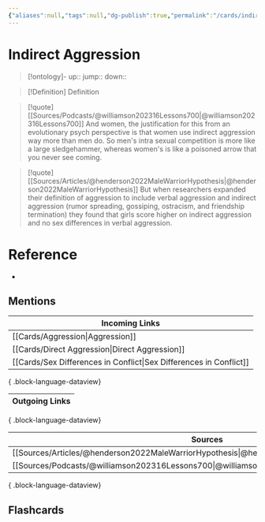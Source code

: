 ```yaml
---
{"aliases":null,"tags":null,"dg-publish":true,"permalink":"/cards/indirect-aggression/","dgPassFrontmatter":true}
---
```


# Indirect Aggression

> [!ontology]-
> up:: 
> jump:: 
> down:: 

> [!Definition] Definition

> [!quote] [[Sources/Podcasts/@williamson202316Lessons700\|@williamson202316Lessons700]]
> And women, the justification for this from an evolutionary psych perspective is that women use indirect aggression way more than men do. So men's intra sexual competition is more like a large sledgehammer, whereas women's is like a poisoned arrow that you never see coming.

> [!quote] [[Sources/Articles/@henderson2022MaleWarriorHypothesis\|@henderson2022MaleWarriorHypothesis]]
> But when researchers expanded their definition of aggression to include verbal aggression and indirect aggression (rumor spreading, gossiping, ostracism, and friendship termination) they found that girls score higher on indirect aggression and no sex differences in verbal aggression.

# Reference

- 

## Mentions

| Incoming Links                                                        |
| --------------------------------------------------------------------- |
| [[Cards/Aggression\|Aggression]]                                   |
| [[Cards/Direct Aggression\|Direct Aggression]]                     |
| [[Cards/Sex Differences in Conflict\|Sex Differences in Conflict]] |

{ .block-language-dataview}

| Outgoing Links |
| -------------- |

{ .block-language-dataview}

| Sources                                                                                          |
| ------------------------------------------------------------------------------------------------ |
| [[Sources/Articles/@henderson2022MaleWarriorHypothesis\|@henderson2022MaleWarriorHypothesis]] |
| [[Sources/Podcasts/@williamson202316Lessons700\|@williamson202316Lessons700]]                 |

{ .block-language-dataview}

## Flashcards